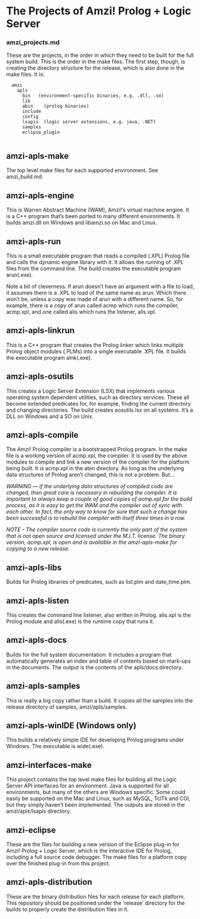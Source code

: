 # The Projects of Amzi! Prolog + Logic Server
### amzi_projects.md

These are the projects, in the order in which they need to be built for the full system build.  This is the order in the make files.  The first step, though, is creating the directory structure for the release, which is also done in the make files.  It is:

```
  amzi
    apls
      bin   (environment-specific binaries, e.g. .dll, .so)
      lib
      abin    (prolog binaries)
      include
      config
      lsapis  (logic server extensions, e.g. java, .NET)
      samples
      eclipse_plugin
    
```

## amzi-apls-make
The top level make files for each supported environment.  See amzi_build.md.

## amzi-apls-engine
This is Warren Abstract Machine (WAM), Amzi!’s virtual machine engine.  It is a C++ program that’s been ported to many different environments.  It builds amzi.dll on Windows and libamzi.so on Mac and Linux.

## amzi-apls-run
This is a small executable program that reads a compiled (.XPL) Prolog file and calls the dynamic engine library with it.  It allows the running of .XPL files from the command line.  The build creates the executable program arun(.exe).

Note a bit of cleverness.  If arun doesn’t have an argument with a file to load, it assumes there is a .XPL to load of the same name as arun.  Which there won’t be, unless a copy was made of arun with a different name.  So, for example, there is a copy of arun called acmp which runs the compiler, acmp.xpl, and one called alis which runs the listener, alis.xpl.

## amzi-apls-linkrun
This is a C++ program that creates the Prolog linker which links multiple Prolog object modules (.PLMs) into a single executable .XPL file.  It builds the executable program alnk(.exe).

## amzi-apls-osutils
This creates a Logic Server Extension (LSX) that implements various operating system dependent utilities, such as directory services.  These all become extended predicates for, for example, finding the current directory and changing directories.  The build creates aosutils.lsx on all systems.  It’s a DLL on Windows and a SO on Unix.

## amzi-apls-compile
The Amzi! Prolog compiler is a bootstrapped Prolog program.  In the make file is a working version of acmp.xpl, the compiler.  It is used by the above modules to compile and link a new version of the compiler for the platform being built.  It is acmp.xpl in the abin directory. As long as the underlying data structures of Prolog aren’t changed, this is not a problem.  But…

*WARNING — if the underlying data structures of compiled code are changed, then great care is necessary in rebuilding the compiler.  It is important to always keep a couple of good copies of acmp.xpl for the build process, as it is easy to get the WAM and the compiler out of sync with each other.  In fact, the only way to know for sure that such a change has been successful is to rebuild the compiler with itself three times in a row.*

*NOTE - The compiler source code is currently the only part of the system that is not open source and licensed under the M.I.T. license.  The binary version, acmp.xpl, is open and is available in the amzi-apls-make for copying to a new release.*

## amzi-apls-libs
Builds for Prolog libraries of predicates, such as list.plm and date_time.plm.

## amzi-apls-listen
This creates the command line listener, also written in Prolog.  alis.xpl is the Prolog module and alis(.exe) is the runtime copy that runs it.

## amzi-apls-docs
Builds for the full system documentation.  It includes a program that automatically generates an index and table of contents based on mark-ups in the documents.  The output is the contents of the apls/docs directory.

## amzi-apls-samples
This is really a big copy rather than a build.  It copies all the samples into the release directory of samples, amzi/apls/samples.

## amzi-apls-winIDE (Windows only)
This builds a relatively simple IDE for developing Prolog programs under Windows.  The executable is wide(.exe).

## amzi-interfaces-make
This project contains the top level make files for building all the Logic Server API interfaces for an environment.  Java is supported for all environments, but many of the others are Windows specific.  Some could easily be supported on the Mac and Linux, such as MySQL, TclTk and CGI, but they simply haven’t been implemented.  The outputs are stored in the amzi/apls/lsapis directory.

## amzi-eclipse
These are the files for building a new version of the Eclipse plug-in for Amzi! Prolog + Logic Server, which is the interactive IDE for Prolog, including a full source code debugger.  The make files for a platform copy over the finished plug-in from this project.

## amzi-apls-distribution
These are the binary distribution files for each release for each platform.  This repository should be positioned under the ‘release’ directory for the builds to properly create the distribution files in it.


